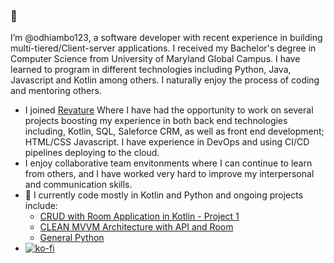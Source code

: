 ### 👋

I’m @odhiambo123, a software developer with recent experience in building multi-tiered/Client-server applications. I received my Bachelor's degree in Computer Science from University of Maryland Global Campus. I have learned to program in different technologies including Python, Java, Javascript and Kotlin among others. I naturally enjoy the process of coding and mentoring others.
- I joined [Revature](https://revature.com/referral-software-engineer/?ra=0030P00002GNmMf&ru=0050P0000085FVG) Where I have had the opportunity to work on several projects boosting my experience in both back end technologies including, Kotlin, SQL, Saleforce CRM, as  well as front end development; HTML/CSS Javascript. I have experience in DevOps and using CI/CD pipelines deploying to the cloud.
- I enjoy collaborative team envitonments where I can continue to learn from others, and I have worked very hard to improve my interpersonal and communication skills.  
- 🌱 I currently code mostly in Kotlin and Python and ongoing projects include:
  -  [CRUD with Room Application in Kotlin - Project 1](https://github.com/odhiambo123/Odhi_P1)
  -  [CLEAN MVVM Architecture with API and Room](https://github.com/odhiambo123/RevProject2)
  -  [General Python](https://github.com/odhiambo123/general_py)
- [![ko-fi](https://ko-fi.com/img/githubbutton_sm.svg)](https://ko-fi.com/A0A614K10)
